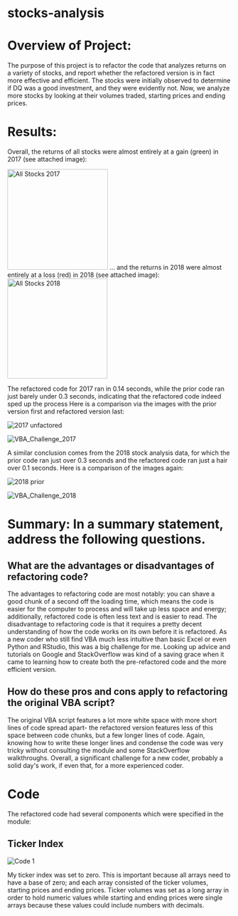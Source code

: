 # stocks-analysis
# Overview of Project: 
The purpose of this project is to refactor the code that analyzes returns on a variety of stocks, and report whether the refactored version is in fact more effective and efficient. 
The stocks were initially observed to determine if DQ was a good investment, and they were evidently not. Now, we analyze more stocks by looking at their volumes traded, starting prices and ending prices. 

# Results: 
Overall, the returns of all stocks were almost entirely at a gain (green) in 2017 (see attached image):

<img width="226" alt="All Stocks 2017" src="https://user-images.githubusercontent.com/89936913/139163820-1d672484-f973-47fd-9c09-9b8a1997b6b3.png">
... and the returns in 2018 were almost entirely at a loss (red) in 2018 (see attached image):

<img width="225" alt="All Stocks 2018" src="https://user-images.githubusercontent.com/89936913/139163988-deef776a-6658-44b5-84d4-9fbc2b76a8ca.png">

The refactored code for 2017 ran in 0.14 seconds, while the prior code ran just barely under 0.3 seconds, indicating that the refactored code indeed sped up the process
Here is a comparison via the images with the prior version first and refactored version last: 

![2017 unfactored](https://user-images.githubusercontent.com/89936913/139165728-6af2ad77-c9a8-452d-a184-9525986295da.png)


![VBA_Challenge_2017](https://user-images.githubusercontent.com/89936913/139281814-9b8f4755-8e6d-445c-9b38-401199133687.png)


A similar conclusion comes from the 2018 stock analysis data, for which the prior code ran just over 0.3 seconds and the refactored code ran just a hair over 0.1 seconds. 
Here is a comparison of the images again: 

![2018 prior](https://user-images.githubusercontent.com/89936913/139166068-7962571e-e503-42bc-8544-4465182d6b70.png)


![VBA_Challenge_2018](https://user-images.githubusercontent.com/89936913/139281898-27d69378-8786-4240-aaf6-543438406948.png)


# Summary: In a summary statement, address the following questions.

## What are the advantages or disadvantages of refactoring code?
The advantages to refactoring code are most notably: you can shave a good chunk of a second off the loading time, which means the code is easier for the computer to process and will take up less space and energy; additionally, refactored code is often less text and is easier to read. 
The disadvantage to refactoring code is that it requires a pretty decent understanding of how the code works on its own before it is refactored. As a new coder who still find VBA much less intuitive than basic Excel or even Python and RStudio, this was a big challenge for me. Looking up advice and tutorials on Google and StackOverflow was kind of a saving grace when it came to learning how to create both the pre-refactored code and the more efficient version. 
## How do these pros and cons apply to refactoring the original VBA script?
The original VBA script features a lot more white space with more short lines of code spread apart- the refactored version features less of this space between code chunks, but a few longer lines of code. 
Again, knowing how to write these longer lines and condense the code was very tricky without consulting the module and some StackOverflow walkthroughs. 
Overall, a significant challenge for a new coder, probably a solid day's work, if even that, for a more experienced coder. 

# Code
The refactored code had several components which were specified in the module:

## Ticker Index

![Code 1](https://user-images.githubusercontent.com/89936913/139280413-795735af-d748-41dd-84cf-2f0f531ca4e6.png)

My ticker index was set to zero.
This is important because all arrays need to have a base of zero; and each array consisted of the ticker volumes, starting prices and ending prices. Ticker volumes was set as a long array in order to hold numeric values while starting and ending prices were single arrays because these values could include numbers with decimals. 


